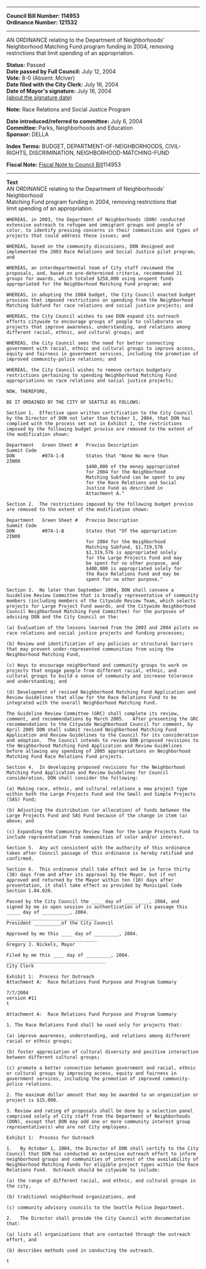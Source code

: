 * * * * *  
  
**Council Bill Number: [](#h0)[](#h2)114953**   
**Ordinance Number: 121532**  
  
* * * * *  
  
AN ORDINANCE relating to the Department of Neighborhoods' Neighborhood Matching Fund program funding in 2004, removing restrictions that limit spending of an appropriation.  
  
**Status:** Passed   
**Date passed by Full Council:** July 12, 2004   
**Vote:** 8-0 (Absent: McIver)   
**Date filed with the City Clerk:** July 16, 2004   
**Date of Mayor's signature:** July 16, 2004   
[(about the signature date)](/~public/approvaldate.htm)   
  
**Note:** Race Relations and Social Justice Program  
  
  
**Date introduced/referred to committee:** July 6, 2004   
**Committee:** Parks, Neighborhoods and Education   
**Sponsor:** DELLA   
  
**Index Terms:** BUDGET, DEPARTMENT-OF-NEIGHBORHOODS, CIVIL-RIGHTS, DISCRIMINATION, NEIGHBORHOOD-MATCHING-FUND  
  
**Fiscal Note:** [Fiscal Note to Council Bill](http://clerk.seattle.gov/~public/fnote/114953.htm)[](#h1)[](#h3)114953  
  
* * * * *  
  
**Text**  
    AN ORDINANCE relating to the Department of Neighborhoods' Neighborhood  
    Matching Fund program funding in 2004, removing restrictions that  
    limit spending of an appropriation.  
  
    WHEREAS, in 2003, the Department of Neighborhoods (DON) conducted  
    extensive outreach to refugee and immigrant groups and people of  
    color, to identify pressing concerns in their communities and types of  
    projects that could address these issues; and  
  
    WHEREAS, based on the community discussions, DON designed and  
    implemented the 2003 Race Relations and Social Justice pilot program;  
    and  
  
    WHEREAS, an interdepartmental team of City staff reviewed the  
    proposals, and, based on pre-determined criteria, recommended 21  
    groups for awards, which totaled $258,000 using unspent funds  
    appropriated for the Neighborhood Matching Fund program; and  
  
    WHEREAS, in adopting the 2004 budget, the City Council enacted budget  
    provisos that imposed restrictions on spending from the Neighborhood  
    Matching Subfund for race relations and social justice projects; and  
  
    WHEREAS, the City Council wishes to see DON expand its outreach  
    efforts citywide to encourage groups of people to collaborate on  
    projects that improve awareness, understanding, and relations among  
    different racial, ethnic, and cultural groups; and  
  
    WHEREAS, the City Council sees the need for better connecting  
    government with racial, ethnic and cultural groups to improve access,  
    equity and fairness in government services, including the promotion of  
    improved community-police relations; and  
  
    WHEREAS, the City Council wishes to remove certain budgetary  
    restrictions pertaining to spending Neighborhood Matching Fund  
    appropriations on race relations and social justice projects;  
  
    NOW, THEREFORE,  
  
    BE IT ORDAINED BY THE CITY OF SEATTLE AS FOLLOWS:  
  
    Section 1.  Effective upon written certification to the City Council  
    by the Director of DON not later than October 1, 2004, that DON has  
    complied with the process set out in Exhibit 1, the restrictions  
    imposed by the following budget proviso are removed to the extent of  
    the modification shown:  
  
    Department   Green Sheet #   Proviso Description                  Summit Code  
    DON          #074-1-B        States that "None No more than       2IN00  
                                 $400,000 of the money appropriated  
                                 for 2004 for the Neighborhood  
                                 Matching Subfund can be spent to pay  
                                 for the Race Relations and Social  
                                 Justice Fund as described in  
                                 Attachment A."  
  
    Section 2.  The restrictions imposed by the following budget proviso  
    are removed to the extent of the modification shown:  
  
    Department   Green Sheet #   Proviso Description                  Summit Code  
    DON          #074-1-B        States that "Of the appropriation    2IN00  
                                 for 2004 for the Neighborhood  
                                 Matching Subfund, $1,719,576  
                                 $1,319,576 is appropriated solely  
                                 for the Large Projects Fund and may  
                                 be spent for no other purpose, and  
                                 $400,000 is appropriated solely for  
                                 the Race Relations Fund and may be  
                                 spent for no other purpose."  
  
    Section 3.  No later than September 2004, DON shall convene a  
    Guideline Review Committee that is broadly representative of community  
    members (including members of the Citywide Review Team, which selects  
    projects for Large Project Fund awards, and the Citywide Neighborhood  
    Council Neighborhood Matching Fund Committee) for the purposes of  
    advising DON and the City Council on the:  
  
    (a) Evaluation of the lessons learned from the 2003 and 2004 pilots on  
    race relations and social justice projects and funding processes;  
  
    (b) Review and identification of any policies or structural barriers  
    that may prevent under-represented communities from using the  
    Neighborhood Matching Fund,  
  
    (c) Ways to encourage neighborhood and community groups to work on  
    projects that engage people from different racial, ethnic, and  
    cultural groups to build a sense of community and increase tolerance  
    and understanding; and  
  
    (d) Development of revised Neighborhood Matching Fund Application and  
    Review Guidelines that allow for the Race Relations Fund to be  
    integrated with the overall Neighborhood Matching Fund.  
  
    The Guideline Review Committee (GRC) shall complete its review,  
    comment, and recommendations by March 2005.   After presenting the GRC  
    recommendations to the Citywide Neighborhood Council for comment, by  
    April 2005 DON shall submit revised Neighborhood Matching Fund  
    Application and Review Guidelines to the Council for its consideration  
    and adoption.  The Council intends to review DON proposed revisions to  
    the Neighborhood Matching Fund Application and Review Guidelines  
    before allowing any spending of 2005 appropriations on Neighborhood  
    Matching Fund Race Relations Fund projects.  
  
    Section 4.  In developing proposed revisions for the Neighborhood  
    Matching Fund Application and Review Guidelines for Council  
    consideration, DON shall consider the following:  
  
    (a) Making race, ethnic, and cultural relations a new project type  
    within both the Large Projects Fund and the Small and Simple Projects  
    (SAS) Fund;  
  
    (b) Adjusting the distribution (or allocation) of funds between the  
    Large Projects Fund and SAS Fund because of the change in item (a)  
    above; and  
  
    (c) Expanding the Community Review Team for the Large Projects Fund to  
    include representation from communities of color and/or interest.  
  
    Section 5.  Any act consistent with the authority of this ordinance  
    taken after Council passage of this ordinance is hereby ratified and  
    confirmed.  
  
    Section 6.  This ordinance shall take effect and be in force thirty  
    (30) days from and after its approval by the Mayor, but if not  
    approved and returned by the Mayor within ten (10) days after  
    presentation, it shall take effect as provided by Municipal Code  
    Section 1.04.020.  
  
    Passed by the City Council the ____ day of _________, 2004, and  
    signed by me in open session in authentication of its passage this  
    _____ day of __________, 2004.  
    _________________________________  
    President __________of the City Council  
  
    Approved by me this ____ day of _________, 2004.  
    _________________________________  
    Gregory J. Nickels, Mayor  
  
    Filed by me this ____ day of _________, 2004.  
    ____________________________________  
    City Clerk  
  
    Exhibit 1:  Process for Outreach  
    Attachment A:  Race Relations Fund Purpose and Program Summary  
  
    7/7/2004  
    version #11  
    t  
  
    Attachment A:  Race Relations Fund Purpose and Program Summary  
  
    1. The Race Relations Fund shall be used only for projects that:  
  
    (a) improve awareness, understanding, and relations among different  
    racial or ethnic groups;  
  
    (b) foster appreciation of cultural diversity and positive interaction  
    between different cultural groups;  
  
    (c) promote a better connection between government and racial, ethnic  
    or cultural groups by improving access, equity and fairness in  
    government services, including the promotion of improved community-  
    police relations.  
  
    2. The maximum dollar amount that may be awarded to an organization or  
    project is $15,000.  
  
    3. Review and rating of proposals shall be done by a selection panel  
    comprised solely of City staff from the Department of Neighborhoods  
    (DON), except that DON may add one or more community interest group  
    representative(s) who are not City employees.  
  
    Exhibit 1:  Process for Outreach  
  
    1.   By October 1, 2004, the Director of DON shall certify to the City  
    Council that DON has conducted an extensive outreach effort to inform  
    neighborhood groups and communities of interest of the availability of  
    Neighborhood Matching Funds for eligible project types within the Race  
    Relations Fund.  Outreach should be citywide to include:  
  
    (a) the range of different racial, and ethnic, and cultural groups in  
    the city,  
  
    (b) traditional neighborhood organizations, and  
  
    (c) community advisory councils to the Seattle Police Department.  
  
    2.   The Director shall provide the City Council with documentation  
    that:  
  
    (a) lists all organizations that are contacted through the outreach  
    effort, and  
  
    (b) describes methods used in conducting the outreach.  
  
    t  
